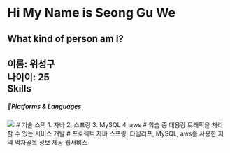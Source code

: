 Hi My Name is Seong Gu We
===============
What kind of person am I?
---------------
이름: 위성구<br>
나이이: 25<br>
Skills
-----------------
##### 📝Platforms & Languages<br>
<img src="https://camo.githubusercontent.com/0bc8d727618ecba6e5e0aaf5b3fa6c1d9a70d54ec1e1ae41e99e3aa91f40586a/68747470733a2f2f696d672e736869656c64732e696f2f62616467652f4a4156412d3243323235353f7374796c653d666c61742d737175617265266c6f676f3d4f5241434c45266c6f676f436f6c6f723d464646464646" data-canonical-src="https://img.shields.io/badge/JAVA-2C2255?style=flat-square&amp;logo=ORACLE&amp;logoColor=FFFFFF" style="max-width: 100%;">
# 기술 스택
1. 자바
2. 스프링
3. MySQL
4. aws
# 학습 중
대용량 트래픽을 처리할 수 있는 서비스 개발
# 프로젝트
자바 스프링, 타임리프, MySQL, aws를 사용한 지역 먹자골목 정보 제공 웹서비스
